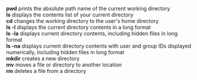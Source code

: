**pwd** prints the absolute path name of the current working directory<br>
**ls** displays the contents list of your current directory<br>
**cd** changes the working directory to the user's home directory<br>
**ls -l** displays the current directory contents in a long format<br>
**ls -la** displays current directory contents, including hidden files in long format<br>
**ls -na** displays current directory contents with user and group IDs displayed numerically, including hidden files in long format<br>
**mkdir** creates a new directory<br>
**mv** moves a file or directory to another location<br>
**rm** deletes a file from a directory<br>
